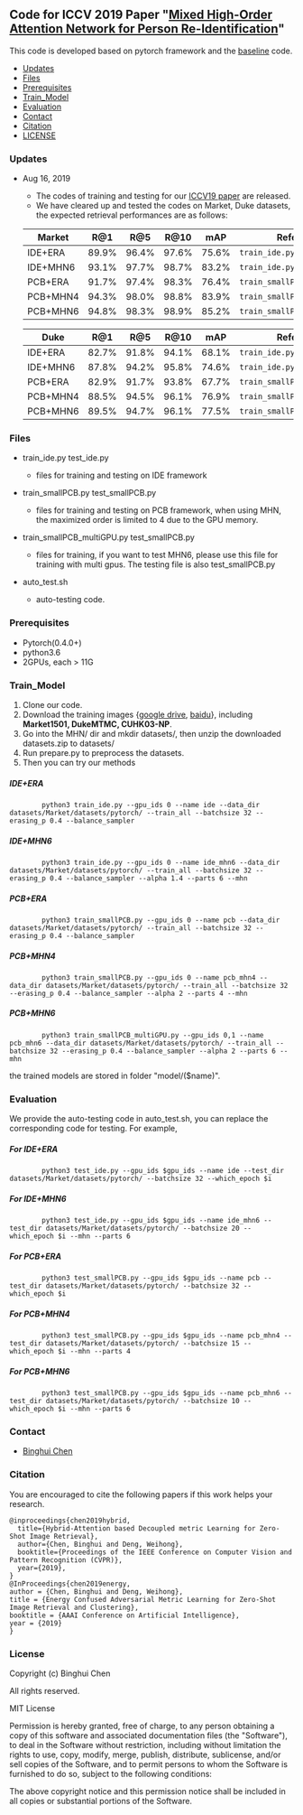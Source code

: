 ## Code for ICCV 2019 Paper "[Mixed High-Order Attention Network for Person Re-Identification](http://bhchen.cn)"

This code is developed based on pytorch framework and the [baseline](https://github.com/layumi/Person_reID_baseline_pytorch) code.

* [Updates](#updates)
* [Files](#files)
* [Prerequisites](#prerequisites)
* [Train_Model](#train_model)
* [Evaluation](#evaluation)
* [Contact](#contact)
* [Citation](#citation)
* [LICENSE](#license)

### Updates
- Aug 16, 2019
  * The codes of training and testing for our [ICCV19 paper](http://bhchen.cn) are released.
  * We have cleared up and tested the codes on Market, Duke datasets, the expected retrieval performances are as follows:
  
  |Market | R@1 | R@5| R@10 | mAP | Reference |
  | -------- | ----- | ---- | ---- | ---- | ---- |
  | IDE+ERA | 89.9% | 96.4%| 97.6%| 75.6%|  `train_ide.py` |
  | IDE+MHN6 | 93.1%|97.7% |98.7%| 83.2% | `train_ide.py` |
  | PCB+ERA | 91.7%| 97.4%| 98.3%| 76.4% | `train_smallPCB` |
  | PCB+MHN4 | 94.3%| 98.0%| 98.8%| 83.9% | `train_smallPCB` |
  | PCB+MHN6 | 94.8%| 98.3%| 98.9%| 85.2% | `train_smallPCB_multiGPU.py` |
  
  |Duke | R@1 | R@5| R@10 | mAP | Reference |
  | -------- | ----- | ---- | ---- | ---- | ---- |
  | IDE+ERA | 82.7% |91.8%| 94.1%| 68.1%|  `train_ide.py` |
  | IDE+MHN6 | 87.8% |94.2%| 95.8%| 74.6% | `train_ide.py` |
  | PCB+ERA | 82.9%| 91.7%| 93.8%| 67.7% | `train_smallPCB` |
  | PCB+MHN4 | 88.5%| 94.5%| 96.1%| 76.9% | `train_smallPCB` |
  | PCB+MHN6 | 89.5%| 94.7%| 96.1%| 77.5% | `train_smallPCB_multiGPU.py` |

### Files
- train_ide.py test_ide.py
  * files for training and testing on IDE framework

- train_smallPCB.py test_smallPCB.py
  * files for training and testing on PCB framework, when using MHN, the maximized order is limited to 4 due to the GPU memory.

- train_smallPCB_multiGPU.py test_smallPCB.py
  * files for training, if you want to test MHN6, please use this file for training with multi gpus. The testing file is also test_smallPCB.py

- auto_test.sh
  * auto-testing code.
### Prerequisites
* Pytorch(0.4.0+)
* python3.6
* 2GPUs, each > 11G
### Train_Model
1. Clone our code.
2. Download the training images {[google drive](https://drive.google.com/file/d/1X6JB2Cm4kMlwor5GjGS9vXKK9rIgTTDT/view?usp=sharing), [baidu](https://pan.baidu.com/s/1-A_Ibc2sWKV85nCwJp0kKA)}, including **Market1501, DukeMTMC, CUHK03-NP**.
3. Go into the MHN/ dir and mkdir datasets/, then unzip the downloaded datasets.zip to datasets/
4. Run prepare.py to preprocess the datasets.
5. Then you can try our methods
##### IDE+ERA
```
        python3 train_ide.py --gpu_ids 0 --name ide --data_dir datasets/Market/datasets/pytorch/ --train_all --batchsize 32 --erasing_p 0.4 --balance_sampler
```     
##### IDE+MHN6
```
        python3 train_ide.py --gpu_ids 0 --name ide_mhn6 --data_dir datasets/Market/datasets/pytorch/ --train_all --batchsize 32 --erasing_p 0.4 --balance_sampler --alpha 1.4 --parts 6 --mhn
```     
##### PCB+ERA
```
		python3 train_smallPCB.py --gpu_ids 0 --name pcb --data_dir datasets/Market/datasets/pytorch/ --train_all --batchsize 32 --erasing_p 0.4 --balance_sampler
```
##### PCB+MHN4
```
		python3 train_smallPCB.py --gpu_ids 0 --name pcb_mhn4 --data_dir datasets/Market/datasets/pytorch/ --train_all --batchsize 32 --erasing_p 0.4 --balance_sampler --alpha 2 --parts 4 --mhn
```
##### PCB+MHN6
```
		python3 train_smallPCB_multiGPU.py --gpu_ids 0,1 --name pcb_mhn6 --data_dir datasets/Market/datasets/pytorch/ --train_all --batchsize 32 --erasing_p 0.4 --balance_sampler --alpha 2 --parts 6 --mhn
```
the trained models are stored in folder "model/($name)".
### Evaluation
We provide the auto-testing code in auto_test.sh, you can replace the corresponding code for testing. For example,
##### For IDE+ERA
```
		python3 test_ide.py --gpu_ids $gpu_ids --name ide --test_dir datasets/Market/datasets/pytorch/ --batchsize 32 --which_epoch $i
```
##### For IDE+MHN6
```
		python3 test_ide.py --gpu_ids $gpu_ids --name ide_mhn6 --test_dir datasets/Market/datasets/pytorch/ --batchsize 20 --which_epoch $i --mhn --parts 6
```
##### For PCB+ERA
```
		python3 test_smallPCB.py --gpu_ids $gpu_ids --name pcb --test_dir datasets/Market/datasets/pytorch/ --batchsize 32 --which_epoch $i
```
##### For PCB+MHN4
```
		python3 test_smallPCB.py --gpu_ids $gpu_ids --name pcb_mhn4 --test_dir datasets/Market/datasets/pytorch/ --batchsize 15 --which_epoch $i --mhn --parts 4
```
##### For PCB+MHN6
```
		python3 test_smallPCB.py --gpu_ids $gpu_ids --name pcb_mhn6 --test_dir datasets/Market/datasets/pytorch/ --batchsize 10 --which_epoch $i --mhn --parts 6
```
### Contact 
- [Binghui Chen](http://bhchen.cn)

### Citation
You are encouraged to cite the following papers if this work helps your research. 

    @inproceedings{chen2019hybrid,
      title={Hybrid-Attention based Decoupled metric Learning for Zero-Shot Image Retrieval},
      author={Chen, Binghui and Deng, Weihong},
      booktitle={Proceedings of the IEEE Conference on Computer Vision and Pattern Recognition (CVPR)},
      year={2019},
    }
    @InProceedings{chen2019energy,
    author = {Chen, Binghui and Deng, Weihong},
    title = {Energy Confused Adversarial Metric Learning for Zero-Shot Image Retrieval and Clustering},
    booktitle = {AAAI Conference on Artificial Intelligence},
    year = {2019}
    }
### License
Copyright (c) Binghui Chen

All rights reserved.

MIT License

Permission is hereby granted, free of charge, to any person obtaining a
copy of this software and associated documentation files (the "Software"),
to deal in the Software without restriction, including without limitation
the rights to use, copy, modify, merge, publish, distribute, sublicense,
and/or sell copies of the Software, and to permit persons to whom the
Software is furnished to do so, subject to the following conditions:

The above copyright notice and this permission notice shall be included
in all copies or substantial portions of the Software.


